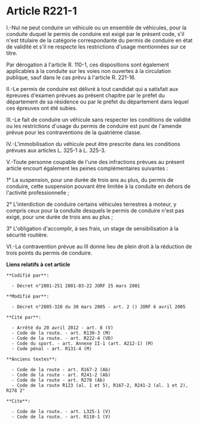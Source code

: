 # Article R221-1

I.-Nul ne peut conduire un véhicule ou un ensemble de véhicules, pour la conduite duquel le permis de conduire est exigé par
le présent code, s'il n'est titulaire de la catégorie correspondante du permis de conduire en état de validité et s'il ne
respecte les restrictions d'usage mentionnées sur ce titre. 

Par dérogation à l'article R. 110-1, ces dispositions sont également applicables à la conduite sur les voies non ouvertes à
la circulation publique, sauf dans le cas prévu à l'article R. 221-16. 

II.-Le permis de conduire est délivré à tout candidat qui a satisfait aux épreuves d'examen prévues au présent chapitre par
le préfet du département de sa résidence ou par le préfet du département dans lequel ces épreuves ont été subies. 

III.-Le fait de conduire un véhicule sans respecter les conditions de validité ou les restrictions d'usage du permis de
conduire est puni de l'amende prévue pour les contraventions de la quatrième classe. 

IV.-L'immobilisation du véhicule peut être prescrite dans les conditions prévues aux articles L. 325-1 à L. 325-3. 

V.-Toute personne coupable de l'une des infractions prévues au présent article encourt également les peines complémentaires
suivantes : 

1° La suspension, pour une durée de trois ans au plus, du permis de conduire, cette suspension pouvant être limitée à la
conduite en dehors de l'activité professionnelle ; 

2° L'interdiction de conduire certains véhicules terrestres à moteur, y compris ceux pour la conduite desquels le permis de
conduire n'est pas exigé, pour une durée de trois ans au plus ; 

3° L'obligation d'accomplir, à ses frais, un stage de sensibilisation à la sécurité routière. 

VI.-La contravention prévue au III donne lieu de plein droit à la réduction de trois points du permis de conduire.

**Liens relatifs à cet article**

	**Codifié par**:

	  - Décret n°2001-251 2001-03-22 JORF 25 mars 2001

	**Modifié par**:

	  - Décret n°2005-320 du 30 mars 2005 - art. 2 () JORF 6 avril 2005

	**Cité par**:

	  - Arrêté du 20 avril 2012 - art. 8 (V)
	  - Code de la route. - art. R130-3 (M)
	  - Code de la route. - art. R222-4 (VD)
	  - Code du sport. - art. Annexe II-1 (art. A212-1) (M)
	  - Code pénal - art. R131-4 (M)

	**Anciens textes**:

	  - Code de la route - art. R167-2 (Ab)
	  - Code de la route - art. R241-2 (Ab)
	  - Code de la route - art. R278 (Ab)
	  - Code de la route R123 (al. 1 et 5), R167-2, R241-2 (al. 1 et 2), R278 2°

	**Cite**:

	  - Code de la route. - art. L325-1 (V)
	  - Code de la route. - art. R110-1 (V)
